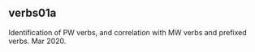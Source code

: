 
## verbs01a
Identification of PW verbs, and correlation with MW verbs and prefixed verbs.
Mar 2020.
